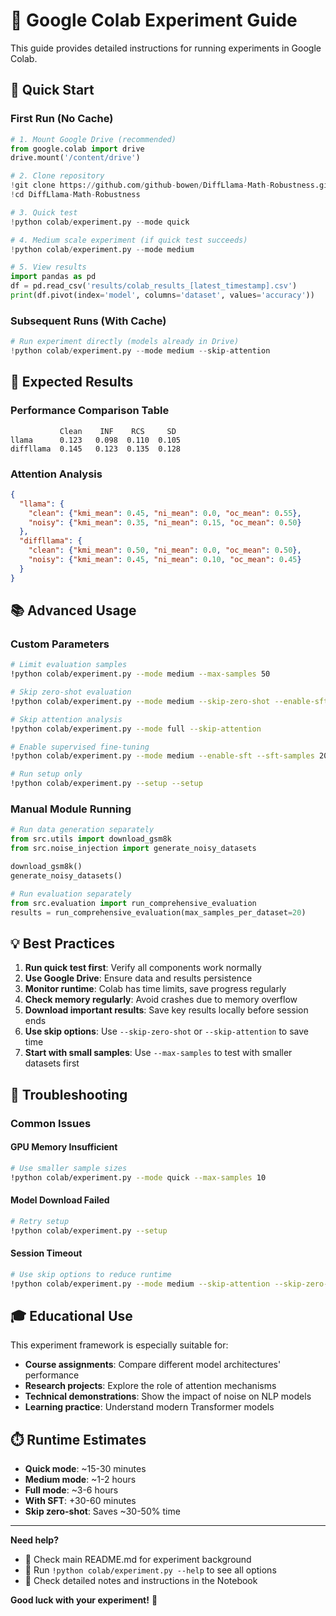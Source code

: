 # 🔬 Google Colab Experiment Guide

This guide provides detailed instructions for running experiments in Google Colab.

## 🚀 Quick Start

### First Run (No Cache)
```python
# 1. Mount Google Drive (recommended)
from google.colab import drive
drive.mount('/content/drive')

# 2. Clone repository
!git clone https://github.com/github-bowen/DiffLlama-Math-Robustness.git
!cd DiffLlama-Math-Robustness

# 3. Quick test
!python colab/experiment.py --mode quick

# 4. Medium scale experiment (if quick test succeeds)
!python colab/experiment.py --mode medium

# 5. View results
import pandas as pd
df = pd.read_csv('results/colab_results_[latest_timestamp].csv')
print(df.pivot(index='model', columns='dataset', values='accuracy'))
```

### Subsequent Runs (With Cache)
```python
# Run experiment directly (models already in Drive)
!python colab/experiment.py --mode medium --skip-attention
```

## 🎯 Expected Results

### Performance Comparison Table
```
           Clean    INF    RCS     SD
llama      0.123   0.098  0.110  0.105
diffllama  0.145   0.123  0.135  0.128
```

### Attention Analysis
```json
{
  "llama": {
    "clean": {"kmi_mean": 0.45, "ni_mean": 0.0, "oc_mean": 0.55},
    "noisy": {"kmi_mean": 0.35, "ni_mean": 0.15, "oc_mean": 0.50}
  },
  "diffllama": {
    "clean": {"kmi_mean": 0.50, "ni_mean": 0.0, "oc_mean": 0.50},
    "noisy": {"kmi_mean": 0.45, "ni_mean": 0.10, "oc_mean": 0.45}
  }
}
```

## 📚 Advanced Usage

### Custom Parameters
```bash
# Limit evaluation samples
!python colab/experiment.py --mode medium --max-samples 50

# Skip zero-shot evaluation
!python colab/experiment.py --mode medium --skip-zero-shot --enable-sft

# Skip attention analysis
!python colab/experiment.py --mode full --skip-attention

# Enable supervised fine-tuning
!python colab/experiment.py --mode medium --enable-sft --sft-samples 200

# Run setup only
!python colab/experiment.py --setup --setup
```

### Manual Module Running
```python
# Run data generation separately
from src.utils import download_gsm8k
from src.noise_injection import generate_noisy_datasets

download_gsm8k()
generate_noisy_datasets()

# Run evaluation separately
from src.evaluation import run_comprehensive_evaluation
results = run_comprehensive_evaluation(max_samples_per_dataset=20)
```

## 💡 Best Practices

1. **Run quick test first**: Verify all components work normally
2. **Use Google Drive**: Ensure data and results persistence
3. **Monitor runtime**: Colab has time limits, save progress regularly
4. **Check memory regularly**: Avoid crashes due to memory overflow
5. **Download important results**: Save key results locally before session ends
6. **Use skip options**: Use `--skip-zero-shot` or `--skip-attention` to save time
7. **Start with small samples**: Use `--max-samples` to test with smaller datasets first

## 🔧 Troubleshooting

### Common Issues

#### GPU Memory Insufficient
```bash
# Use smaller sample sizes
!python colab/experiment.py --mode quick --max-samples 10
```

#### Model Download Failed
```bash
# Retry setup
!python colab/experiment.py --setup
```

#### Session Timeout
```bash
# Use skip options to reduce runtime
!python colab/experiment.py --mode medium --skip-attention --skip-zero-shot --enable-sft
```

## 🎓 Educational Use

This experiment framework is especially suitable for:
- **Course assignments**: Compare different model architectures' performance
- **Research projects**: Explore the role of attention mechanisms
- **Technical demonstrations**: Show the impact of noise on NLP models
- **Learning practice**: Understand modern Transformer models

## ⏱️ Runtime Estimates

- **Quick mode**: ~15-30 minutes
- **Medium mode**: ~1-2 hours  
- **Full mode**: ~3-6 hours
- **With SFT**: +30-60 minutes
- **Skip zero-shot**: Saves ~30-50% time

---

**Need help?** 

- 📖 Check main README.md for experiment background
- 🔧 Run `!python colab/experiment.py --help` to see all options
- 💬 Check detailed notes and instructions in the Notebook

**Good luck with your experiment!** 🎉 